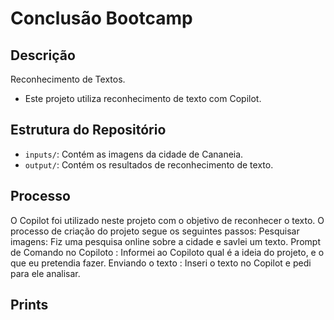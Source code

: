 # Conclusão Bootcamp 

## Descrição
Reconhecimento de Textos.
- Este projeto utiliza reconhecimento de texto com Copilot. 

## Estrutura do Repositório
- `inputs/`: Contém as imagens da cidade de Cananeia.
- `output/`: Contém os resultados de reconhecimento de texto.

## Processo
O Copilot foi utilizado neste projeto com o objetivo de reconhecer o texto. 
O processo de criação do projeto segue os seguintes passos:
Pesquisar imagens: Fiz uma pesquisa online sobre a cidade e savlei um texto.
Prompt de Comando no Copiloto : Informei ao Copiloto qual é a ideia do projeto, e o que eu pretendia fazer.
Enviando o texto : Inseri o texto no Copilot e pedi para ele analisar.

## Prints




